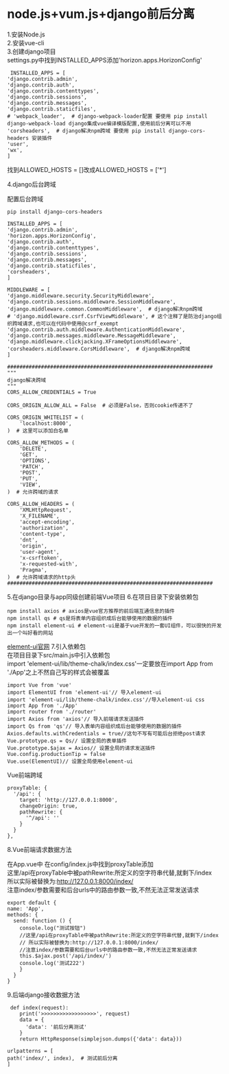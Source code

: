 # node.js+vum.js+django前后分离 
1.安装Node.js<br>
2.安装vue-cli<br>
3.创建django项目<br>
  settings.py中找到INSTALLED_APPS添加'horizon.apps.HorizonConfig'<br>
  
     INSTALLED_APPS = [
    'django.contrib.admin',
    'django.contrib.auth',
    'django.contrib.contenttypes',
    'django.contrib.sessions',
    'django.contrib.messages',
    'django.contrib.staticfiles',
    # 'webpack_loader',  # django-webpack-loader配置 要使用 pip install django-webpack-load django集成vue编译模版配置,使用前后分离可以不用
    'corsheaders',  # django解决npm跨域 要使用 pip install django-cors-headers 安装插件
    'user',
    'wx',
    ]
   找到ALLOWED_HOSTS = []改成ALLOWED_HOSTS = ['*']<br>
   
4.django后台跨域
   
   配置后台跨域
   
    pip install django-cors-headers
   
    INSTALLED_APPS = [
    'django.contrib.admin',
    'horizon.apps.HorizonConfig',
    'django.contrib.auth',
    'django.contrib.contenttypes',
    'django.contrib.sessions',
    'django.contrib.messages',
    'django.contrib.staticfiles',
    'corsheaders',
    ]
    
    MIDDLEWARE = [
    'django.middleware.security.SecurityMiddleware',
    'django.contrib.sessions.middleware.SessionMiddleware',
    'django.middleware.common.CommonMiddleware',  # django解决npm跨域
    # 'django.middleware.csrf.CsrfViewMiddleware', # 这个注释了是防治django组织跨域请求,也可以在代码中使用@csrf_exempt
    'django.contrib.auth.middleware.AuthenticationMiddleware',
    'django.contrib.messages.middleware.MessageMiddleware',
    'django.middleware.clickjacking.XFrameOptionsMiddleware',
    'corsheaders.middleware.CorsMiddleware',  # django解决npm跨域
    ]
    
    ###################################################################
    """
    django解决跨域
    """
    CORS_ALLOW_CREDENTIALS = True

    CORS_ORIGIN_ALLOW_ALL = False  # 必须是False，否则cookie传递不了

    CORS_ORIGIN_WHITELIST = (
        'localhost:8000',
    )  # 这里可以添加白名单

    CORS_ALLOW_METHODS = (
        'DELETE',
        'GET',
        'OPTIONS',
        'PATCH',
        'POST',
        'PUT',
        'VIEW',
    )  # 允许跨域的请求

    CORS_ALLOW_HEADERS = (
        'XMLHttpRequest',
        'X_FILENAME',
        'accept-encoding',
        'authorization',
        'content-type',
        'dnt',
        'origin',
        'user-agent',
        'x-csrftoken',
        'x-requested-with',
        'Pragma',
    )  # 允许跨域请求的http头
    ###################################################################
  
5.在django目录与app同级创建前端Vue项目
6.在项目目录下安装依赖包<br>

    npm install axios # axios是vue官方推荐的前后端互通信息的插件
    npm install qs # qs是将表单内容组织成后台能够使用的数据的插件
    npm install element-ui # element-ui是基于vue开发的一套UI组件，可以很快的开发出一个叫好看的网站
[element-ui官网](http://element-cn.eleme.io/#/zh-CN/component/installation)
7.引入依赖包<br>
   在项目目录下src/main.js中引入依赖包<br> 
   import 'element-ui/lib/theme-chalk/index.css'一定要放在import App from './App'之上不然自己写的样式会被覆盖<br>
   
    import Vue from 'vue'
    import ElementUI from 'element-ui'// 导入element-ui
    import 'element-ui/lib/theme-chalk/index.css'//导入element-ui css
    import App from './App'
    import router from './router'
    import Axios from 'axios'// 导入前端请求发送插件
    import Qs from 'qs'// 导入表单内容组织成后台能够使用的数据的插件
    Axios.defaults.withCredentials = true//这句不写有可能后台拒绝post请求
    Vue.prototype.qs = Qs// 设置全局的表单插件
    Vue.prototype.$ajax = Axios// 设置全局的请求发送插件
    Vue.config.productionTip = false
    Vue.use(ElementUI)// 设置全局使用element-ui
   Vue前端跨域<br>
    
    proxyTable: {
      '/api': {
        target: 'http://127.0.0.1:8000',
        changeOrigin: true,
        pathRewrite: {
          '^/api': ''
        }
      }
    },

8.Vue前端请求数据方法

   在App.vue中
   在config/index.js中找到proxyTable添加<br>
   这里/api在proxyTable中被pathRewrite:所定义的空字符串代替,就剩下/index<br>
   所以实际被替换为:http://127.0.0.1:8000/index/<br>
   注意index/参数需要和后台urls中的路由参数一致,不然无法正常发送请求<br>
   
    export default {
    name: 'App',
    methods: {
      send: function () {
        console.log("测试按钮")
        //这里/api在proxyTable中被pathRewrite:所定义的空字符串代替,就剩下/index
        // 所以实际被替换为:http://127.0.0.1:8000/index/
        //注意index/参数需要和后台urls中的路由参数一致,不然无法正常发送请求
        this.$ajax.post('/api/index/')
        console.log('测试222')
        }
      }
    }
    
9.后端django接收数据方法

     def index(request):
        print('>>>>>>>>>>>>>>>>>>', request)
        data = {
          'data': '前后分离测试'
        }
        return HttpResponse(simplejson.dumps({'data': data}))
        
    urlpatterns = [
    path('index/', index),  # 测试前后分离
    ]
